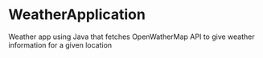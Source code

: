 # WeatherApplication
Weather app using Java that fetches OpenWatherMap API to give weather information for a given location
